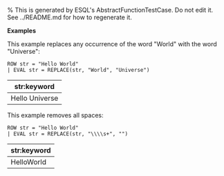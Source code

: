 % This is generated by ESQL's AbstractFunctionTestCase. Do not edit it. See ../README.md for how to regenerate it.

**Examples**

This example replaces any occurrence of the word "World" with the word "Universe":

```esql
ROW str = "Hello World"
| EVAL str = REPLACE(str, "World", "Universe")
```

| str:keyword |
| --- |
| Hello Universe |

This example removes all spaces:

```esql
ROW str = "Hello World"
| EVAL str = REPLACE(str, "\\\\s+", "")
```

| str:keyword |
| --- |
| HelloWorld |


